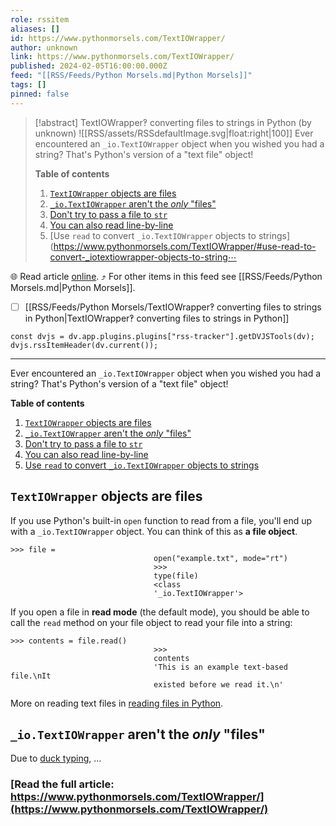 ```yaml
---
role: rssitem
aliases: []
id: https://www.pythonmorsels.com/TextIOWrapper/
author: unknown
link: https://www.pythonmorsels.com/TextIOWrapper/
published: 2024-02-05T16:00:00.000Z
feed: "[[RSS/Feeds/Python Morsels.md|Python Morsels]]"
tags: []
pinned: false
---
```


> [!abstract] TextIOWrapper‽ converting files to strings in Python (by unknown)
> ![[RSS/assets/RSSdefaultImage.svg|float:right|100]] Ever encountered an `_io.TextIOWrapper` object when you wished you had a string? That's Python's version of a "text file" object!
> 
> **Table of contents**
> 
> 1. [`TextIOWrapper` objects are files](https://www.pythonmorsels.com/TextIOWrapper/#textiowrapper-objects-are-files)
> 2. [`_io.TextIOWrapper` aren't the _only_ "files"](https://www.pythonmorsels.com/TextIOWrapper/#_iotextiowrapper-arent-the-only-files)
> 3. [Don't try to pass a file to `str`](https://www.pythonmorsels.com/TextIOWrapper/#dont-try-to-pass-a-file-to-str)
> 4. [You can also read line-by-line](https://www.pythonmorsels.com/TextIOWrapper/#you-can-also-read-line-by-line)
> 5. [Use `read` to convert `_io.TextIOWrapper` objects to strings](https://www.pythonmorsels.com/TextIOWrapper/#use-read-to-convert-_iotextiowrapper-objects-to-string⋯

🌐 Read article [online](https://www.pythonmorsels.com/TextIOWrapper/). ⤴ For other items in this feed see [[RSS/Feeds/Python Morsels.md|Python Morsels]].

- [ ] [[RSS/Feeds/Python Morsels/TextIOWrapper‽ converting files to strings in Python|TextIOWrapper‽ converting files to strings in Python]]

~~~dataviewjs
const dvjs = dv.app.plugins.plugins["rss-tracker"].getDVJSTools(dv);
dvjs.rssItemHeader(dv.current());
~~~

- - -

Ever encountered an `_io.TextIOWrapper` object when you wished you had a string? That's Python's version of a "text file" object!

**Table of contents**

1. [`TextIOWrapper` objects are files](https://www.pythonmorsels.com/TextIOWrapper/#textiowrapper-objects-are-files)
2. [`_io.TextIOWrapper` aren't the _only_ "files"](https://www.pythonmorsels.com/TextIOWrapper/#_iotextiowrapper-arent-the-only-files)
3. [Don't try to pass a file to `str`](https://www.pythonmorsels.com/TextIOWrapper/#dont-try-to-pass-a-file-to-str)
4. [You can also read line-by-line](https://www.pythonmorsels.com/TextIOWrapper/#you-can-also-read-line-by-line)
5. [Use `read` to convert `_io.TextIOWrapper` objects to strings](https://www.pythonmorsels.com/TextIOWrapper/#use-read-to-convert-_iotextiowrapper-objects-to-strings)

## `TextIOWrapper` objects are files

If you use Python's built-in `open` function to read from a file, you'll end up with a `_io.TextIOWrapper` object. You can think of this as **a file object**.

```
>>> file =
                                open("example.txt", mode="rt")
                                >>>
                                type(file)
                                <class
                                '_io.TextIOWrapper'>
```

If you open a file in **read mode** (the default mode), you should be able to call the `read` method on your file object to read your file into a string:

```
>>> contents = file.read()
                                >>>
                                contents
                                'This is an example text-based file.\nIt
                                existed before we read it.\n'
```

More on reading text files in [reading files in Python](https://www.pythonmorsels.com/how-read-text-file/).

## `_io.TextIOWrapper` aren't the _only_ "files"

Due to [duck typing](https://www.pythonmorsels.com/duck-typing/), …

### [Read the full article: https://www.pythonmorsels.com/TextIOWrapper/](https://www.pythonmorsels.com/TextIOWrapper/)
